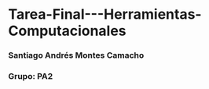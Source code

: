 # Tarea-Final---Herramientas-Computacionales

### Santiago Andrés Montes Camacho
### **Grupo**: PA2
